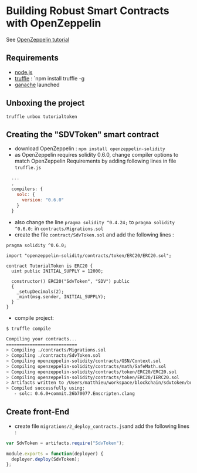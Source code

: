 # Building Robust Smart Contracts with OpenZeppelin

See [OpenZeppelin tutorial](https://www.trufflesuite.com/tutorials/robust-smart-contracts-with-openzeppelin)

## Requirements
- [node.js](https://nodejs.org)
- [truffle](https://www.trufflesuite.com/truffle) : `npm install truffle -g
- [ganache](https://www.trufflesuite.com/ganache) launched

## Unboxing the project

`truffle unbox tutorialtoken`

## Creating the "SDVToken" smart contract

- download OpenZeppelin : `npm install openzeppelin-solidity`
- as OpenZeppelin requires solidity 0.6.0, change compiler options to match OpenZeppelin Requirements by adding following lines in file `truffle.js`
```js
  ...
  ,
  compilers: {
    solc: {
      version: "0.6.0"  
    }
  }
```
- also change the line `pragma solidity ^0.4.24;` to `pragma solidity ^0.6.0;` in `contracts/Migrations.sol`
- create the file `contract/SdvToken.sol` and add the following lines :

```solidity
pragma solidity ^0.6.0;

import "openzeppelin-solidity/contracts/token/ERC20/ERC20.sol";

contract TutorialToken is ERC20 {
  uint public INITIAL_SUPPLY = 12000;

  constructor() ERC20("SdvToken", "SDV") public
  {
    _setupDecimals(2);
    _mint(msg.sender, INITIAL_SUPPLY);
  }
}
```
- compile project:

```bash
$ truffle compile

Compiling your contracts...
===========================
> Compiling ./contracts/Migrations.sol
> Compiling ./contracts/SdvToken.sol
> Compiling openzeppelin-solidity/contracts/GSN/Context.sol
> Compiling openzeppelin-solidity/contracts/math/SafeMath.sol
> Compiling openzeppelin-solidity/contracts/token/ERC20/ERC20.sol
> Compiling openzeppelin-solidity/contracts/token/ERC20/IERC20.sol
> Artifacts written to /Users/matthieu/workspace/blockchain/sdvtoken/build/contracts
> Compiled successfully using:
   - solc: 0.6.0+commit.26b70077.Emscripten.clang
```

## Create front-End

- create file `migrations/2_deploy_contracts.js`and add the following lines :

```js
var SdvToken = artifacts.require("SdvToken");

module.exports = function(deployer) {
  deployer.deploy(SdvToken);
};
```
